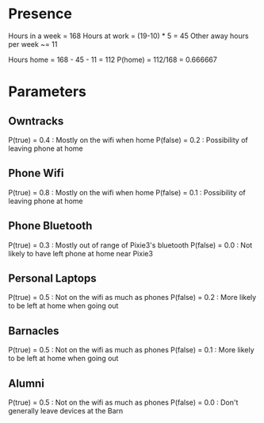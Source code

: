 # Presence

Hours in a week = 168
Hours at work = (19-10) * 5 = 45
Other away hours per week ~= 11

Hours home = 168 - 45 - 11 = 112
P(home) = 112/168 = 0.666667

# Parameters

## Owntracks

P(true) =  0.4 : Mostly on the wifi when home
P(false) = 0.2 : Possibility of leaving phone at home

## Phone Wifi

P(true) =  0.8 : Mostly on the wifi when home
P(false) = 0.1 : Possibility of leaving phone at home

## Phone Bluetooth
P(true) = 0.3 : Mostly out of range of Pixie3's bluetooth
P(false) = 0.0 : Not likely to have left phone at home near Pixie3

## Personal Laptops
P(true) = 0.5 : Not on the wifi as much as phones
P(false) = 0.2 : More likely to be left at home when going out

## Barnacles
P(true) = 0.5 : Not on the wifi as much as phones
P(false) = 0.1 : More likely to be left at home when going out

## Alumni
P(true) = 0.5 : Not on the wifi as much as phones
P(false) = 0.0 : Don't generally leave devices at the Barn



